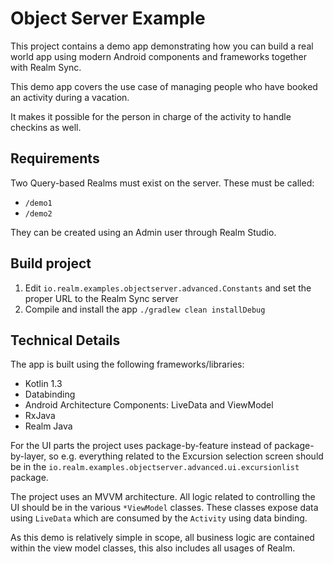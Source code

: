 # Object Server Example 

This project contains a demo app demonstrating how you can build a real world app using modern
Android components and frameworks together with Realm Sync.

This demo app covers the use case of managing people who have booked an activity during a vacation.

It makes it possible for the person in charge of the activity to handle checkins as well.


## Requirements

Two Query-based Realms must exist on the server. These must be called:

* `/demo1`
* `/demo2`

They can be created using an Admin user through Realm Studio.

## Build project

1) Edit `io.realm.examples.objectserver.advanced.Constants` and set the proper URL to the Realm Sync server
2) Compile and install the app `./gradlew clean installDebug`

## Technical Details

The app is built using the following frameworks/libraries:

* Kotlin 1.3
* Databinding
* Android Architecture Components: LiveData and ViewModel
* RxJava
* Realm Java

For the UI parts the project uses package-by-feature instead of package-by-layer, so e.g. everything
related to the Excursion selection screen should be in the `io.realm.examples.objectserver.advanced.ui.excursionlist`
package.

The project uses an MVVM architecture. All logic related to controlling the UI should be in the 
various `*ViewModel` classes. These classes expose data using `LiveData` which are consumed by 
the `Activity` using data binding.

As this demo is relatively simple in scope, all business logic are contained within the view model 
classes, this also includes all usages of Realm.

